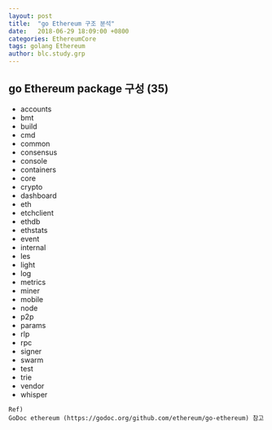 ```yaml
---
layout: post
title:  "go Ethereum 구조 분석"
date:   2018-06-29 18:09:00 +0800
categories: EthereumCore
tags: golang Ethereum 
author: blc.study.grp
---
```


## go Ethereum package 구성 (35)

* accounts
* bmt
* build
* cmd
* common
* consensus
* console
* containers
* core
* crypto
* dashboard
* eth
* etchclient
* ethdb
* ethstats
* event
* internal
* les
* light
* log
* metrics
* miner
* mobile
* node
* p2p
* params
* rlp
* rpc
* signer
* swarm
* test
* trie
* vendor
* whisper

```
Ref)
GoDoc ethereum (https://godoc.org/github.com/ethereum/go-ethereum) 참고
```
